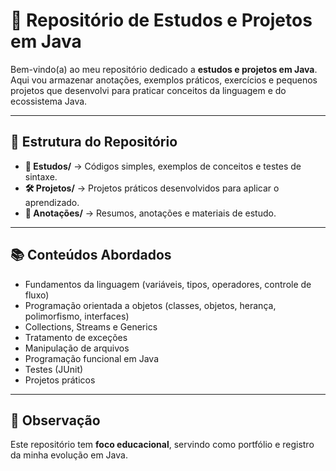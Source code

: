 # 🚀 Repositório de Estudos e Projetos em Java

Bem-vindo(a) ao meu repositório dedicado a **estudos e projetos em Java**.  
Aqui vou armazenar anotações, exemplos práticos, exercícios e pequenos projetos que desenvolvi para praticar conceitos da linguagem e do ecossistema Java.  

---

## 📂 Estrutura do Repositório

- **📘 Estudos/** → Códigos simples, exemplos de conceitos e testes de sintaxe.  
- **🛠️ Projetos/** → Projetos práticos desenvolvidos para aplicar o aprendizado.  
- **📝 Anotações/** → Resumos, anotações e materiais de estudo.  

---

## 📚 Conteúdos Abordados

- Fundamentos da linguagem (variáveis, tipos, operadores, controle de fluxo)  
- Programação orientada a objetos (classes, objetos, herança, polimorfismo, interfaces)  
- Collections, Streams e Generics  
- Tratamento de exceções  
- Manipulação de arquivos  
- Programação funcional em Java  
- Testes (JUnit)  
- Projetos práticos

----  

## 📌 Observação

Este repositório tem **foco educacional**, servindo como portfólio e registro da minha evolução em Java.  
